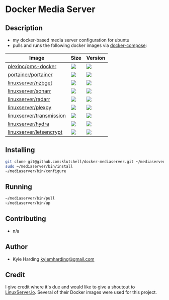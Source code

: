 # Docker Media Server #

## Description ##

* my docker-based media server configuration for ubuntu
* pulls and runs the following docker images via [docker-compose](https://github.com/docker/compose):

Image | Size | Version
--- | --- | ---
[plexinc/pms-docker](https://hub.docker.com/r/plexinc/pms-docker/) | [![](https://images.microbadger.com/badges/image/plexinc/pms-docker.svg)](https://microbadger.com/images/plexinc/pms-docker "plexinc/pms-docker") | [![](https://images.microbadger.com/badges/version/plexinc/pms-docker.svg)](https://microbadger.com/images/plexinc/pms-docker "plexinc/pms-docker")
[portainer/portainer](https://hub.docker.com/r/portainer/portainer/) | [![](https://images.microbadger.com/badges/image/portainer/portainer.svg)](https://microbadger.com/images/portainer/portainer "portainer/portainer") | [![](https://images.microbadger.com/badges/version/portainer/portainer.svg)](https://microbadger.com/images/portainer/portainer "portainer/portainer")
[linuxserver/nzbget](https://hub.docker.com/r/linuxserver/nzbget/) | [![](https://images.microbadger.com/badges/image/linuxserver/nzbget.svg)](https://microbadger.com/images/linuxserver/nzbget "linuxserver/nzbget") | [![](https://images.microbadger.com/badges/version/linuxserver/nzbget.svg)](https://microbadger.com/images/linuxserver/nzbget "linuxserver/nzbget")
[linuxserver/sonarr](https://hub.docker.com/r/linuxserver/sonarr/) | [![](https://images.microbadger.com/badges/image/linuxserver/sonarr.svg)](https://microbadger.com/images/linuxserver/sonarr "linuxserver/sonarr") | [![](https://images.microbadger.com/badges/version/linuxserver/sonarr.svg)](https://microbadger.com/images/linuxserver/sonarr "linuxserver/sonarr")
[linuxserver/radarr](https://hub.docker.com/r/linuxserver/radarr/) | [![](https://images.microbadger.com/badges/image/linuxserver/radarr.svg)](https://microbadger.com/images/linuxserver/radarr "linuxserver/radarr") | [![](https://images.microbadger.com/badges/version/linuxserver/radarr.svg)](https://microbadger.com/images/linuxserver/radarr "linuxserver/radarr")
[linuxserver/plexpy](https://hub.docker.com/r/linuxserver/plexpy/) | [![](https://images.microbadger.com/badges/image/linuxserver/plexpy.svg)](https://microbadger.com/images/linuxserver/plexpy "linuxserver/plexpy") | [![](https://images.microbadger.com/badges/version/linuxserver/plexpy.svg)](https://microbadger.com/images/linuxserver/plexpy "linuxserver/plexpy")
[linuxserver/transmission](https://hub.docker.com/r/linuxserver/transmission/) | [![](https://images.microbadger.com/badges/image/linuxserver/transmission.svg)](https://microbadger.com/images/linuxserver/transmission "linuxserver/transmission") | [![](https://images.microbadger.com/badges/version/linuxserver/transmission.svg)](https://microbadger.com/images/linuxserver/transmission "linuxserver/transmission")
[linuxserver/hydra](https://hub.docker.com/r/linuxserver/hydra/) | [![](https://images.microbadger.com/badges/image/linuxserver/hydra.svg)](https://microbadger.com/images/linuxserver/hydra "linuxserver/hydra") | [![](https://images.microbadger.com/badges/version/linuxserver/hydra.svg)](https://microbadger.com/images/linuxserver/hydra "linuxserver/hydra")
[linuxserver/letsencrypt](https://hub.docker.com/r/linuxserver/letsencrypt/) | [![](https://images.microbadger.com/badges/image/linuxserver/letsencrypt.svg)](https://microbadger.com/images/linuxserver/letsencrypt "linuxserver/letsencrypt") | [![](https://images.microbadger.com/badges/version/linuxserver/letsencrypt.svg)](https://microbadger.com/images/linuxserver/letsencrypt "linuxserver/letsencrypt")

## Installing ##

```bash
git clone git@github.com:klutchell/docker-mediaserver.git ~/mediaserver
sudo ~/mediaserver/bin/install
~/mediaserver/bin/configure
```

## Running ##

```bash
~/mediaserver/bin/pull
~/mediaserver/bin/up
```

## Contributing ##

* n/a

## Author ##

* Kyle Harding <kylemharding@gmail.com>

## Credit ##

I give credit where it's due and would like to give a shoutout to [LinuxServer.io](https://www.linuxserver.io/). Several of their Docker images were used for this project.